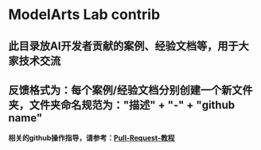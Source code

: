 ﻿# ModelArts Lab contrib

## 此目录放AI开发者贡献的案例、经验文档等，用于大家技术交流

## 反馈格式为：每个案例/经验文档分别创建一个新文件夹，文件夹命名规范为："描述" + "-" + "github name"

<B>相关的github操作指导，请参考：[Pull-Request-教程](https://github.com/huaweicloud/ModelArts-Lab/wiki/Pull-Request-%E6%95%99%E7%A8%8B)</B>
